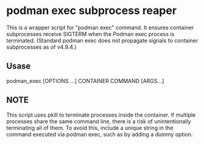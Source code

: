 # podman exec subprocess reaper

This is a wrapper script for "podman exec" command.
It ensures container subprocesses receive SIGTERM when the Podman exec process is terminated.
(Standard podman exec does not propagate signals to container subprocesses as of v4.9.4.)

## Usase

podman_exec [OPTIONS ...] CONTAINER COMMAND [ARGS...]

## NOTE

This script uses pkill to terminate processes inside the container.
If multiple processes share the same command line, there is a risk of unintentionally terminating all of them.
To avoid this, include a unique string in the command executed via podman exec, such as by adding a dummy option.
